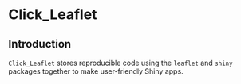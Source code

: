 # Click_Leaflet

## Introduction

`Click_Leaflet` stores reproducible code using the `leaflet` and `shiny` packages together to make user-friendly Shiny apps.

